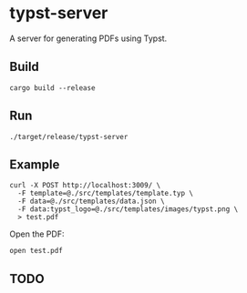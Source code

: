 # typst-server

A server for generating PDFs using Typst.

## Build

    cargo build --release

## Run

    ./target/release/typst-server

## Example

    curl -X POST http://localhost:3009/ \
      -F template=@./src/templates/template.typ \
      -F data=@./src/templates/data.json \
      -F data:typst_logo=@./src/templates/images/typst.png \
      > test.pdf

Open the PDF:

    open test.pdf

## TODO